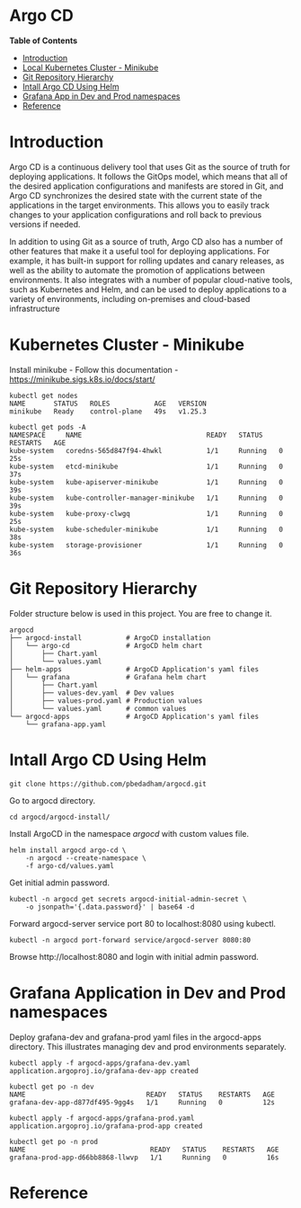 # Argo CD

**Table of Contents**

- [Introduction](#introduction)
- [Local Kubernetes Cluster - Minikube](#kubernetes-cluster---minikube)
- [Git Repository Hierarchy](#git-repository-hierarchy)
- [Intall Argo CD Using Helm](#intall-argo-cd-using-helm)
- [Grafana App in Dev and Prod namespaces](#grafana-application-in-dev-and-prod-namespaces)
- [Reference](#reference)

# Introduction
Argo CD is a continuous delivery tool that uses Git as the source of truth for deploying applications. It follows the GitOps model, which means that all of the desired application configurations and manifests are stored in Git, and Argo CD synchronizes the desired state with the current state of the applications in the target environments. This allows you to easily track changes to your application configurations and roll back to previous versions if needed.

In addition to using Git as a source of truth, Argo CD also has a number of other features that make it a useful tool for deploying applications. For example, it has built-in support for rolling updates and canary releases, as well as the ability to automate the promotion of applications between environments. It also integrates with a number of popular cloud-native tools, such as Kubernetes and Helm, and can be used to deploy applications to a variety of environments, including on-premises and cloud-based infrastructure

# Kubernetes Cluster - Minikube
Install minikube - Follow this documentation - https://minikube.sigs.k8s.io/docs/start/
```
kubectl get nodes
NAME       STATUS   ROLES           AGE   VERSION
minikube   Ready    control-plane   49s   v1.25.3

kubectl get pods -A
NAMESPACE     NAME                               READY   STATUS    RESTARTS   AGE
kube-system   coredns-565d847f94-4hwkl           1/1     Running   0          25s
kube-system   etcd-minikube                      1/1     Running   0          37s
kube-system   kube-apiserver-minikube            1/1     Running   0          39s
kube-system   kube-controller-manager-minikube   1/1     Running   0          39s
kube-system   kube-proxy-clwgq                   1/1     Running   0          25s
kube-system   kube-scheduler-minikube            1/1     Running   0          38s
kube-system   storage-provisioner                1/1     Running   0          36s
```

# Git Repository Hierarchy
Folder structure below is used in this project. You are free to change it.
```
argocd
├── argocd-install           # ArgoCD installation
│   └── argo-cd              # ArgoCD helm chart
│       ├── Chart.yaml
│       └── values.yaml
├── helm-apps                # ArgoCD Application's yaml files
│   └── grafana              # Grafana helm chart
│       ├── Chart.yaml
│       ├── values-dev.yaml  # Dev values
│       ├── values-prod.yaml # Production values
│       └── values.yaml      # common values
└── argocd-apps              # ArgoCD Application's yaml files
    └── grafana-app.yaml
```

# Intall Argo CD Using Helm
```
git clone https://github.com/pbedadham/argocd.git
```

Go to argocd directory.
```
cd argocd/argocd-install/
```

Install ArgoCD in the namespace *argocd* with custom values file.
```
helm install argocd argo-cd \
    -n argocd --create-namespace \
    -f argo-cd/values.yaml
```

Get initial admin password.
```
kubectl -n argocd get secrets argocd-initial-admin-secret \
    -o jsonpath='{.data.password}' | base64 -d
```

Forward argocd-server service port 80 to localhost:8080 using kubectl.
```
kubectl -n argocd port-forward service/argocd-server 8080:80
```

Browse http://localhost:8080 and login with initial admin password.

# Grafana Application in Dev and Prod namespaces

Deploy grafana-dev and grafana-prod yaml files in the argocd-apps directory. This illustrates managing dev and prod environments separately.  
```
kubectl apply -f argocd-apps/grafana-dev.yaml
application.argoproj.io/grafana-dev-app created

kubectl get po -n dev
NAME                              READY   STATUS    RESTARTS   AGE
grafana-dev-app-d877df495-9gg4s   1/1     Running   0          12s
```

```
kubectl apply -f argocd-apps/grafana-prod.yaml
application.argoproj.io/grafana-prod-app created

kubectl get po -n prod
NAME                               READY   STATUS    RESTARTS   AGE
grafana-prod-app-d66bb8868-llwvp   1/1     Running   0          16s
```
# Reference
